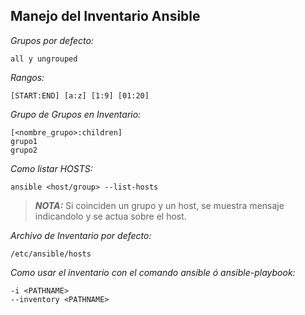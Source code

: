 Manejo del Inventario Ansible
------------------

*Grupos por defecto:*

    all y ungrouped

*Rangos:*

    [START:END] [a:z] [1:9] [01:20] 

*Grupo de Grupos en Inventario:*

    [<nombre_grupo>:children]
    grupo1
    grupo2

*Como listar HOSTS:*

    ansible <host/group> --list-hosts

>**_NOTA:_** Si coinciden un grupo y un host, se muestra mensaje indicandolo y se actua sobre el host.

*Archivo de Inventario por defecto:*

    /etc/ansible/hosts

*Como usar el inventario con el comando ansible ó ansible-playbook:*

    -i <PATHNAME>
    --inventory <PATHNAME>
    



    


